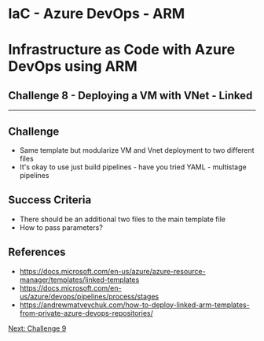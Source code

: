 # IaC - Azure DevOps - ARM
# Infrastructure as Code with Azure DevOps using ARM

## Challenge 8 - Deploying a VM with VNet - Linked
---

## Challenge
- Same template but modularize VM and Vnet deployment to two different files
- It's okay to use just build pipelines - have you tried YAML - multistage pipelines

## Success Criteria
- There should be an additional two files to the main template file
- How to pass parameters?

## References
- https://docs.microsoft.com/en-us/azure/azure-resource-manager/templates/linked-templates
- https://docs.microsoft.com/en-us/azure/devops/pipelines/process/stages
- https://andrewmatveychuk.com/how-to-deploy-linked-arm-templates-from-private-azure-devops-repositories/

[Next: Challenge 9](../Challenge9)